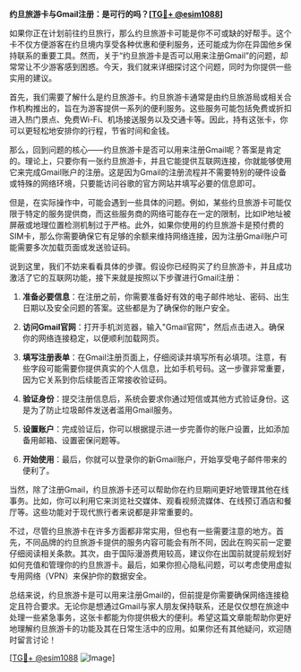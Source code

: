 **约旦旅游卡与Gmail注册：是可行的吗？[[TG💪+ @esim1088](https://t.me/s/esim1088)]**

如果你正在计划前往约旦旅行，那么约旦旅游卡可能是你不可或缺的好帮手。这个卡不仅方便游客在约旦境内享受各种优惠和便利服务，还可能成为你在异国他乡保持联系的重要工具。然而，关于“约旦旅游卡是否可以用来注册Gmail”的问题，却常常让不少游客感到困惑。今天，我们就来详细探讨这个问题，同时为你提供一些实用的建议。

首先，我们需要了解什么是约旦旅游卡。约旦旅游卡通常是由约旦旅游局或相关合作机构推出的，旨在为游客提供一系列的便利服务。这些服务可能包括免费或折扣进入热门景点、免费Wi-Fi、机场接送服务以及交通卡等。因此，持有这张卡，你可以更轻松地安排你的行程，节省时间和金钱。

那么，回到问题的核心——约旦旅游卡是否可以用来注册Gmail呢？答案是肯定的。理论上，只要你有一张约旦旅游卡，并且它能提供互联网连接，你就能够使用它来完成Gmail账户的注册。这是因为Gmail的注册流程并不需要特别的硬件设备或特殊的网络环境，只要能访问谷歌的官方网站并填写必要的信息即可。

但是，在实际操作中，可能会遇到一些具体的问题。例如，某些约旦旅游卡可能仅限于特定的服务提供商，而这些服务商的网络可能存在一定的限制，比如IP地址被屏蔽或地理位置检测机制过于严格。此外，如果你使用的约旦旅游卡是预付费的SIM卡，那么你需要确保它有足够的余额来维持网络连接，因为注册Gmail账户可能需要多次加载页面或发送验证码。

说到这里，我们不妨来看看具体的步骤。假设你已经购买了约旦旅游卡，并且成功激活了它的互联网功能，接下来就是按照以下步骤进行Gmail注册：

1. **准备必要信息**：在注册之前，你需要准备好有效的电子邮件地址、密码、出生日期以及安全问题的答案。这些都是为了确保你的账户安全。
   
2. **访问Gmail官网**：打开手机浏览器，输入"Gmail官网"，然后点击进入。确保你的网络连接稳定，以便顺利加载网页。

3. **填写注册表单**：在Gmail注册页面上，仔细阅读并填写所有必填项。注意，有些字段可能需要你提供真实的个人信息，比如手机号码。这一步骤非常重要，因为它关系到你后续能否正常接收验证码。

4. **验证身份**：提交注册信息后，系统会要求你通过短信或其他方式验证身份。这是为了防止垃圾邮件发送者滥用Gmail服务。

5. **设置账户**：完成验证后，你可以根据提示进一步完善你的账户设置，比如添加备用邮箱、设置密保问题等。

6. **开始使用**：最后，你就可以登录你的新Gmail账户，开始享受电子邮件带来的便利了。

当然，除了注册Gmail，约旦旅游卡还可以帮助你在约旦期间更好地管理其他在线事务。比如，你可以利用它来浏览社交媒体、观看视频流媒体、在线预订酒店和餐厅等。这些功能对于现代旅行者来说都是非常重要的。

不过，尽管约旦旅游卡在许多方面都非常实用，但也有一些需要注意的地方。首先，不同品牌的约旦旅游卡提供的服务内容可能会有所不同，因此在购买前一定要仔细阅读相关条款。其次，由于国际漫游费用较高，建议你在出国前就提前规划好如何充值和管理你的约旦旅游卡。最后，如果你担心隐私问题，可以考虑使用虚拟专用网络（VPN）来保护你的数据安全。

总结来说，约旦旅游卡是可以用来注册Gmail的，但前提是你需要确保网络连接稳定且符合要求。无论你是想通过Gmail与家人朋友保持联系，还是仅仅想在旅途中处理一些紧急事务，这张卡都能为你提供极大的便利。希望这篇文章能帮助你更好地理解约旦旅游卡的功能及其在日常生活中的应用。如果你还有其他疑问，欢迎随时留言讨论！

[[TG💪+ @esim1088](https://t.me/s/esim1088) ![Image](https://i.postimg.cc/4NQfJmqS/Snipaste-2025-05-13-00-14-12.png)]